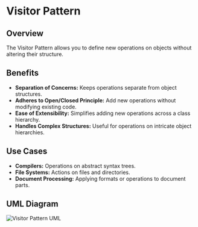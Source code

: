 # Visitor Pattern

## Overview

The Visitor Pattern allows you to define new operations on objects without altering their structure.

## Benefits

- **Separation of Concerns:** Keeps operations separate from object structures.
- **Adheres to Open/Closed Principle:** Add new operations without modifying existing code.
- **Ease of Extensibility:** Simplifies adding new operations across a class hierarchy.
- **Handles Complex Structures:** Useful for operations on intricate object hierarchies.

## Use Cases

- **Compilers:** Operations on abstract syntax trees.
- **File Systems:** Actions on files and directories.
- **Document Processing:** Applying formats or operations to document parts.

## UML Diagram

![Visitor Pattern UML](./../img/visitor.png)

